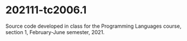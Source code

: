 # 202111-tc2006.1
Source code developed in class for the Programming Languages course, section 1, February-June semester, 2021.

